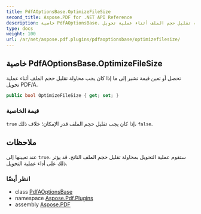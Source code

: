 ```yaml
---
title: PdfAOptionsBase.OptimizeFileSize
second_title: Aspose.PDF for .NET API Reference
description: خاصية PdfAOptionsBase. تحصل أو تعين قيمة تشير إلى ما إذا كان يجب محاولة تقليل حجم الملف أثناء عملية تحويل PDF/A
type: docs
weight: 100
url: /ar/net/aspose.pdf.plugins/pdfaoptionsbase/optimizefilesize/
---
```

## خاصية PdfAOptionsBase.OptimizeFileSize

تحصل أو تعين قيمة تشير إلى ما إذا كان يجب محاولة تقليل حجم الملف أثناء عملية تحويل PDF/A.

```csharp
public bool OptimizeFileSize { get; set; }
```

### قيمة الخاصية

`true` إذا كان يجب تقليل حجم الملف قدر الإمكان؛ خلاف ذلك، `false`.

## ملاحظات

عند تعيينها إلى `true`، ستقوم عملية التحويل بمحاولة تقليل حجم الملف الناتج. قد يؤثر ذلك على أداء عملية التحويل.

### انظر أيضًا

* class [PdfAOptionsBase](../)
* namespace [Aspose.Pdf.Plugins](../../../aspose.pdf.plugins/)
* assembly [Aspose.PDF](../../../)